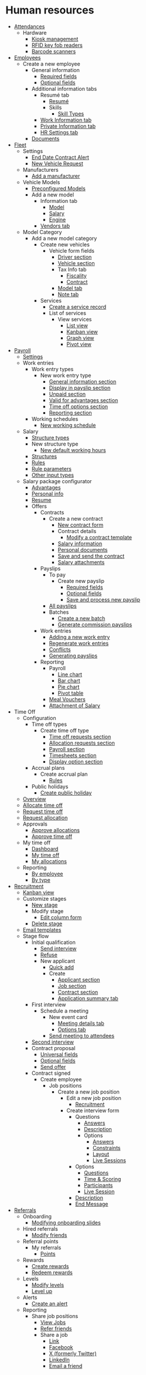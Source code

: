# Human resources

  * [Attendances](hr/attendances.html)
    * Hardware
      * [Kiosk management](hr/attendances/hardware.html#kiosk-management)
      * [RFID key fob readers](hr/attendances/hardware.html#rfid-key-fob-readers)
      * [Barcode scanners](hr/attendances/hardware.html#barcode-scanners)
  * [Employees](hr/employees.html)
    * Create a new employee
      * General information
        * [Required fields](hr/employees/new_employee.html#required-fields)
        * [Optional fields](hr/employees/new_employee.html#optional-fields)
      * Additional information tabs
        * Resumé tab
          * [Resumé](hr/employees/new_employee.html#resume)
          * Skills
            * [Skill Types](hr/employees/new_employee.html#skill-types)
        * [Work Information tab](hr/employees/new_employee.html#work-information-tab)
        * [Private Information tab](hr/employees/new_employee.html#private-information-tab)
        * [HR Settings tab](hr/employees/new_employee.html#hr-settings-tab)
      * [Documents](hr/employees/new_employee.html#documents)
  * [Fleet](hr/fleet.html)
    * Settings
      * [End Date Contract Alert](hr/fleet.html#end-date-contract-alert)
      * [New Vehicle Request](hr/fleet.html#new-vehicle-request)
    * Manufacturers
      * [Add a manufacturer](hr/fleet.html#add-a-manufacturer)
    * Vehicle Models
      * [Preconfigured Models](hr/fleet.html#preconfigured-models)
      * Add a new model
        * Information tab
          * [Model](hr/fleet.html#model)
          * [Salary](hr/fleet.html#salary)
          * [Engine](hr/fleet.html#engine)
        * [Vendors tab](hr/fleet.html#vendors-tab)
    * Model Category
      * Add a new model category
        * Create new vehicles
          * Vehicle form fields
            * [Driver section](hr/fleet/new_vehicle.html#driver-section)
            * [Vehicle section](hr/fleet/new_vehicle.html#vehicle-section)
            * Tax Info tab
              * [Fiscality](hr/fleet/new_vehicle.html#fiscality)
              * [Contract](hr/fleet/new_vehicle.html#contract)
            * [Model tab](hr/fleet/new_vehicle.html#model-tab)
            * [Note tab](hr/fleet/new_vehicle.html#note-tab)
        * Services
          * [Create a service record](hr/fleet/service.html#create-a-service-record)
          * List of services
            * View services
              * [List view](hr/fleet/service.html#list-view)
              * [Kanban view](hr/fleet/service.html#kanban-view)
              * [Graph view](hr/fleet/service.html#graph-view)
              * [Pivot view](hr/fleet/service.html#pivot-view)
  * [Payroll](hr/payroll.html)
    * [Settings](hr/payroll.html#settings)
    * Work entries
      * Work entry types
        * New work entry type
          * [General information section](hr/payroll.html#general-information-section)
          * [Display in payslip section](hr/payroll.html#display-in-payslip-section)
          * [Unpaid section](hr/payroll.html#unpaid-section)
          * [Valid for advantages section](hr/payroll.html#valid-for-advantages-section)
          * [Time off options section](hr/payroll.html#time-off-options-section)
          * [Reporting section](hr/payroll.html#reporting-section)
      * Working schedules
        * [New working schedule](hr/payroll.html#new-working-schedule)
    * Salary
      * [Structure types](hr/payroll.html#structure-types)
      * New structure type
        * [New default working hours](hr/payroll.html#new-default-working-hours)
      * [Structures](hr/payroll.html#structures)
      * [Rules](hr/payroll.html#rules)
      * [Rule parameters](hr/payroll.html#rule-parameters)
      * [Other input types](hr/payroll.html#other-input-types)
    * Salary package configurator
      * [Advantages](hr/payroll.html#advantages)
      * [Personal info](hr/payroll.html#personal-info)
      * [Resume](hr/payroll.html#resume)
      * Offers
        * Contracts
          * Create a new contract
            * [New contract form](hr/payroll/contracts.html#new-contract-form)
            * Contract details
              * [Modify a contract template](hr/payroll/contracts.html#modify-a-contract-template)
            * [Salary information](hr/payroll/contracts.html#salary-information)
            * [Personal documents](hr/payroll/contracts.html#personal-documents)
            * [Save and send the contract](hr/payroll/contracts.html#save-and-send-the-contract)
            * [Salary attachments](hr/payroll/contracts.html#salary-attachments)
        * Payslips
          * To pay
            * Create new payslip
              * [Required fields](hr/payroll/payslips.html#required-fields)
              * [Optional fields](hr/payroll/payslips.html#optional-fields)
              * [Save and process new payslip](hr/payroll/payslips.html#save-and-process-new-payslip)
          * [All payslips](hr/payroll/payslips.html#all-payslips)
          * Batches
            * [Create a new batch](hr/payroll/payslips.html#create-a-new-batch)
            * [Generate commission payslips](hr/payroll/payslips.html#generate-commission-payslips)
        * Work entries
          * [Adding a new work entry](hr/payroll/work_entries.html#adding-a-new-work-entry)
          * [Regenerate work entries](hr/payroll/work_entries.html#regenerate-work-entries)
          * [Conflicts](hr/payroll/work_entries.html#conflicts)
          * [Generating payslips](hr/payroll/work_entries.html#generating-payslips)
        * Reporting
          * Payroll
            * [Line chart](hr/payroll/reporting.html#line-chart)
            * [Bar chart](hr/payroll/reporting.html#bar-chart)
            * [Pie chart](hr/payroll/reporting.html#pie-chart)
            * [Pivot table](hr/payroll/reporting.html#pivot-table)
          * [Meal Vouchers](hr/payroll/reporting.html#meal-vouchers)
          * [Attachment of Salary](hr/payroll/reporting.html#attachment-of-salary)
  * Time Off
    * Configuration
      * Time off types
        * Create time off type
          * [Time off requests section](hr/time_off.html#time-off-requests-section)
          * [Allocation requests section](hr/time_off.html#allocation-requests-section)
          * [Payroll section](hr/time_off.html#payroll-section)
          * [Timesheets section](hr/time_off.html#timesheets-section)
          * [Display option section](hr/time_off.html#display-option-section)
      * Accrual plans
        * Create accrual plan
          * [Rules](hr/time_off.html#rules)
      * Public holidays
        * [Create public holiday](hr/time_off.html#create-public-holiday)
    * [Overview](hr/time_off.html#overview)
    * [Allocate time off](hr/time_off.html#allocate-time-off)
    * [Request time off](hr/time_off.html#request-time-off)
    * [Request allocation](hr/time_off.html#request-allocation)
    * Approvals
      * [Approve allocations](hr/time_off.html#approve-allocations)
      * [Approve time off](hr/time_off.html#approve-time-off)
    * My time off
      * [Dashboard](hr/time_off.html#dashboard)
      * [My time off](hr/time_off.html#id1)
      * [My allocations](hr/time_off.html#my-allocations)
    * Reporting
      * [By employee](hr/time_off.html#by-employee)
      * [By type](hr/time_off.html#by-type)
  * [Recruitment](hr/recruitment.html)
    * [Kanban view](hr/recruitment.html#kanban-view)
    * Customize stages
      * [New stage](hr/recruitment.html#new-stage)
      * Modify stage
        * [Edit column form](hr/recruitment.html#edit-column-form)
      * [Delete stage](hr/recruitment.html#delete-stage)
    * [Email templates](hr/recruitment.html#email-templates)
    * Stage flow
      * Initial qualification
        * [Send interview](hr/recruitment.html#send-interview)
        * [Refuse](hr/recruitment.html#refuse)
        * New applicant
          * [Quick add](hr/recruitment.html#quick-add)
          * Create
            * [Applicant section](hr/recruitment.html#applicant-section)
            * [Job section](hr/recruitment.html#job-section)
            * [Contract section](hr/recruitment.html#contract-section)
            * [Application summary tab](hr/recruitment.html#application-summary-tab)
      * First interview
        * Schedule a meeting
          * New event card
            * [Meeting details tab](hr/recruitment.html#meeting-details-tab)
            * [Options tab](hr/recruitment.html#options-tab)
          * [Send meeting to attendees](hr/recruitment.html#send-meeting-to-attendees)
      * [Second interview](hr/recruitment.html#second-interview)
      * Contract proposal
        * [Universal fields](hr/recruitment.html#universal-fields)
        * [Optional fields](hr/recruitment.html#optional-fields)
        * [Send offer](hr/recruitment.html#send-offer)
      * Contract signed
        * Create employee
          * Job positions
            * Create a new job position
              * Edit a new job position
                * [Recruitment](hr/recruitment/new_job.html#recruitment)
              * Create interview form
                * Questions
                  * [Answers](hr/recruitment/new_job.html#answers)
                  * [Description](hr/recruitment/new_job.html#description)
                  * Options
                    * [Answers](hr/recruitment/new_job.html#id1)
                    * [Constraints](hr/recruitment/new_job.html#constraints)
                    * [Layout](hr/recruitment/new_job.html#layout)
                    * [Live Sessions](hr/recruitment/new_job.html#live-sessions)
                * Options
                  * [Questions](hr/recruitment/new_job.html#id3)
                  * [Time & Scoring](hr/recruitment/new_job.html#time-scoring)
                  * [Participants](hr/recruitment/new_job.html#participants)
                  * [Live Session](hr/recruitment/new_job.html#live-session)
                * [Description](hr/recruitment/new_job.html#id4)
                * [End Message](hr/recruitment/new_job.html#end-message)
  * [Referrals](hr/referrals.html)
    * Onboarding
      * [Modifying onboarding slides](hr/referrals.html#modifying-onboarding-slides)
    * Hired referrals
      * [Modify friends](hr/referrals.html#modify-friends)
    * Referral points
      * My referrals
        * [Points](hr/referrals.html#points)
    * Rewards
      * [Create rewards](hr/referrals.html#create-rewards)
      * [Redeem rewards](hr/referrals.html#redeem-rewards)
    * Levels
      * [Modify levels](hr/referrals.html#modify-levels)
      * [Level up](hr/referrals.html#level-up)
    * Alerts
      * [Create an alert](hr/referrals.html#create-an-alert)
    * Reporting
      * Share job positions
        * [View Jobs](hr/referrals/share_jobs.html#view-jobs)
        * [Refer friends](hr/referrals/share_jobs.html#refer-friends)
        * Share a job
          * [Link](hr/referrals/share_jobs.html#link)
          * [Facebook](hr/referrals/share_jobs.html#facebook)
          * [X (formerly Twitter)](hr/referrals/share_jobs.html#x-formerly-twitter)
          * [LinkedIn](hr/referrals/share_jobs.html#linkedin)
          * [Email a friend](hr/referrals/share_jobs.html#email-a-friend)

